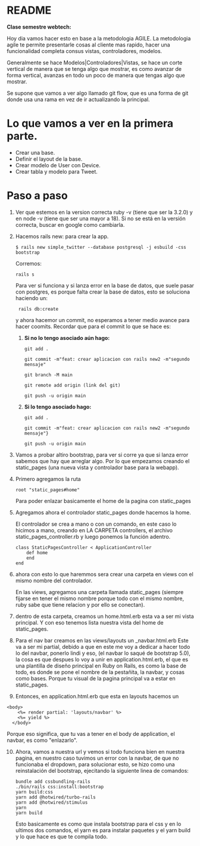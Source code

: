 # README

**Clase semestre webtech:**

Hoy dia vamos hacer esto en base a la metodologia AGILE. La metodologia agile te permite presentarle cosas al cliente mas rapido, hacer una funcionalidad completa consus vistas, controladores, modelos.

Generalmente se hace Modelos|Controladores|Vistas, se hace un corte vertical de manera que se tenga algo que mostrar,
es como avanzar de forma vertical, avanzas en todo un poco de manera que tengas algo que mostrar.

Se supone que vamos a ver algo llamado git flow, que es una forma de git donde usa una rama en vez de ir actualizando la principal.

# Lo que vamos a ver en la primera parte.
* Crear una base.
* Definir el layout de la base.
* Crear modelo de User con Device.
* Crear tabla y modelo para Tweet.

# Paso a paso

1. Ver que estemos en la version correcta ruby -v (tiene que ser la 3.2.0) y en node -v (tiene que ser una mayor a 18). Si no se está en la versión correcta, buscar en google como cambiarla.

2. Hacemos rails new: para crear la app.
    ~~~
    $ rails new simple_twitter --database postgresql -j esbuild -css bootstrap
    ~~~
    Corremos:
    ~~~
    rails s
    ~~~ 
    Para ver si funciona y si lanza error en la base de datos, que suele pasar con postgres, es porque falta crear la base de datos, esto se soluciona haciendo un:
    ~~~
     rails db:create 
     ~~~
     y ahora hacemor un commit, no esperamos a tener medio avance para hacer coomits.
     Recordar que para el commit lo que se hace es:

     1. **Si no lo tengo asociado aún hago:**
        ~~~
        git add .
        
        git commit -m"feat: crear aplicacion con rails new2 -m"segundo mensaje"

        git branch -M main

        git remote add origin (link del git)

        git push -u origin main
        ~~~
     2. **Si lo tengo asociado hago:**
        ~~~
        git add .
        
        git commit -m"feat: crear aplicacion con rails new2 -m"segundo mensaje"}

        git push -u origin main
        ~~~

3. Vamos a probar altiro bootstrap, para ver si corre ya que si lanza error sabemos que hay que arreglar algo. Por lo que empezamos creando el static_pages (una nueva vista y controlador base para la webapp).

4. Primero agregamos la ruta
    ~~~
    root "static_pages#home"
    ~~~
    Para poder enlazar basicamente el home de la pagina con static_pages

5. Agregamos ahora el controlador static_pages donde hacemos la home.
   
    El controlador se crea a mano o con un comando, en este caso lo hicimos a mano, creando en LA CARPETA controllers, el archivo static_pages_controller.rb y luego ponemos la función adentro.
    ~~~
    class StaticPagesController < ApplicationController
        def home
        end
    end
    ~~~

6. ahora con esto lo que haremmos sera crear una carpeta en views con el mismo nombre del controlador.
   
    En las views, agregamos una carpeta llamada static_pages (siempre fijarse en tener el mismo nombre porque todo con el mismo nombre, ruby sabe que tiene relacion y por ello se conectan).

7. dentro de esta carpeta, creamos un home.html.erb
esta va a ser mi vista principal. Y con eso tenemos lista nuestra vista del home de static_pages.
   
8. Para el nav bar creamos en las views/layouts un _navbar.html.erb
    Este va a ser mi partial, debido a que en este me voy a dedicar a hacer todo lo del navbar, ponerlo lindi y eso, (el navbar lo saqué de bootstrap 5.0), la cosa es que despues lo voy a unir en application.html.erb, el que es una plantilla de diseño principal en Ruby on Rails, es como la base de todo, es donde se pone el nombre de la pestañita, la navbar, y cosas como bases. Porque tu visual de la pagina principal va a estar en static_pages.
    
9. Entonces, en application.html.erb que esta en layouts hacemos un
~~~
<body>
    <%= render partial: 'layouts/navbar' %>
    <%= yield %>
  </body>
~~~

Porque eso significa, que tu vas a tener en el body de application, el navbar, es como "enlazarlo". 

10. Ahora, vamos a nuestra url y vemos si todo funciona bien en nuestra pagina, en nuestro caso tuvimos un error con la navbar, de que no funcionaba el dropdown, para solucionar esto, se hizo como una reinstalación del bootstrap, ejecitando la siguiente linea de comandos:

    ~~~
    bundle add cssbundling-rails
    ./bin/rails css:install:bootstrap
    yarn build:css
    yarn add @hotwired/turbo-rails
    yarn add @hotwired/stimulus
    yarn
    yarn build
    ~~~

    Esto basicamente es como que instala bootstrap para el css y en lo ultimos dos comandos, el yarn es para instalar paquetes y el yarn build y lo que hace es que te compila todo.




